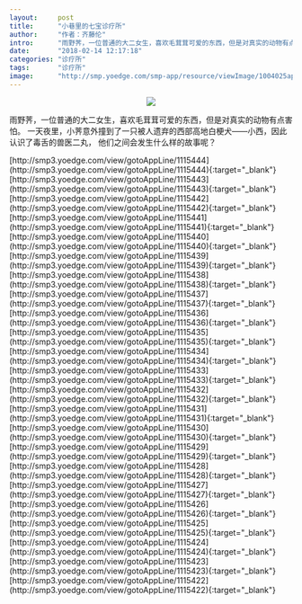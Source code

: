 ```yaml
---
layout:     post
title:      "小巷里的七宝诊疗所"
author:     "作者：齐藤伦"
intro:      "雨野荠，一位普通的大二女生，喜欢毛茸茸可爱的东西，但是对真实的动物有点害怕。 一天夜里，小荠意外撞到了一只被人遗弃的西部高地白梗犬——小西，因此认识了毒舌的兽医二丸， 他们之间会发生什么样的故事呢？"
date:       "2018-02-14 12:17:18"
categories: "诊疗所"
tags:       "诊疗所"
image:      "http://smp.yoedge.com/smp-app/resource/viewImage/1004025appline.png"
---
```

<div style="text-align: center">
<p><img src="http://smp.yoedge.com/smp-app/resource/viewImage/1004025appline.png"/></p>
</div>
<p class="post-meta">
<span>雨野荠，一位普通的大二女生，喜欢毛茸茸可爱的东西，但是对真实的动物有点害怕。 一天夜里，小荠意外撞到了一只被人遗弃的西部高地白梗犬——小西，因此认识了毒舌的兽医二丸， 他们之间会发生什么样的故事呢？</span>
</p>
[http://smp3.yoedge.com/view/gotoAppLine/1115444](http://smp3.yoedge.com/view/gotoAppLine/1115444){:target="_blank"}
[http://smp3.yoedge.com/view/gotoAppLine/1115443](http://smp3.yoedge.com/view/gotoAppLine/1115443){:target="_blank"}
[http://smp3.yoedge.com/view/gotoAppLine/1115442](http://smp3.yoedge.com/view/gotoAppLine/1115442){:target="_blank"}
[http://smp3.yoedge.com/view/gotoAppLine/1115441](http://smp3.yoedge.com/view/gotoAppLine/1115441){:target="_blank"}
[http://smp3.yoedge.com/view/gotoAppLine/1115440](http://smp3.yoedge.com/view/gotoAppLine/1115440){:target="_blank"}
[http://smp3.yoedge.com/view/gotoAppLine/1115439](http://smp3.yoedge.com/view/gotoAppLine/1115439){:target="_blank"}
[http://smp3.yoedge.com/view/gotoAppLine/1115438](http://smp3.yoedge.com/view/gotoAppLine/1115438){:target="_blank"}
[http://smp3.yoedge.com/view/gotoAppLine/1115437](http://smp3.yoedge.com/view/gotoAppLine/1115437){:target="_blank"}
[http://smp3.yoedge.com/view/gotoAppLine/1115436](http://smp3.yoedge.com/view/gotoAppLine/1115436){:target="_blank"}
[http://smp3.yoedge.com/view/gotoAppLine/1115435](http://smp3.yoedge.com/view/gotoAppLine/1115435){:target="_blank"}
[http://smp3.yoedge.com/view/gotoAppLine/1115434](http://smp3.yoedge.com/view/gotoAppLine/1115434){:target="_blank"}
[http://smp3.yoedge.com/view/gotoAppLine/1115433](http://smp3.yoedge.com/view/gotoAppLine/1115433){:target="_blank"}
[http://smp3.yoedge.com/view/gotoAppLine/1115432](http://smp3.yoedge.com/view/gotoAppLine/1115432){:target="_blank"}
[http://smp3.yoedge.com/view/gotoAppLine/1115431](http://smp3.yoedge.com/view/gotoAppLine/1115431){:target="_blank"}
[http://smp3.yoedge.com/view/gotoAppLine/1115430](http://smp3.yoedge.com/view/gotoAppLine/1115430){:target="_blank"}
[http://smp3.yoedge.com/view/gotoAppLine/1115429](http://smp3.yoedge.com/view/gotoAppLine/1115429){:target="_blank"}
[http://smp3.yoedge.com/view/gotoAppLine/1115428](http://smp3.yoedge.com/view/gotoAppLine/1115428){:target="_blank"}
[http://smp3.yoedge.com/view/gotoAppLine/1115427](http://smp3.yoedge.com/view/gotoAppLine/1115427){:target="_blank"}
[http://smp3.yoedge.com/view/gotoAppLine/1115426](http://smp3.yoedge.com/view/gotoAppLine/1115426){:target="_blank"}
[http://smp3.yoedge.com/view/gotoAppLine/1115425](http://smp3.yoedge.com/view/gotoAppLine/1115425){:target="_blank"}
[http://smp3.yoedge.com/view/gotoAppLine/1115424](http://smp3.yoedge.com/view/gotoAppLine/1115424){:target="_blank"}
[http://smp3.yoedge.com/view/gotoAppLine/1115423](http://smp3.yoedge.com/view/gotoAppLine/1115423){:target="_blank"}
[http://smp3.yoedge.com/view/gotoAppLine/1115422](http://smp3.yoedge.com/view/gotoAppLine/1115422){:target="_blank"}


